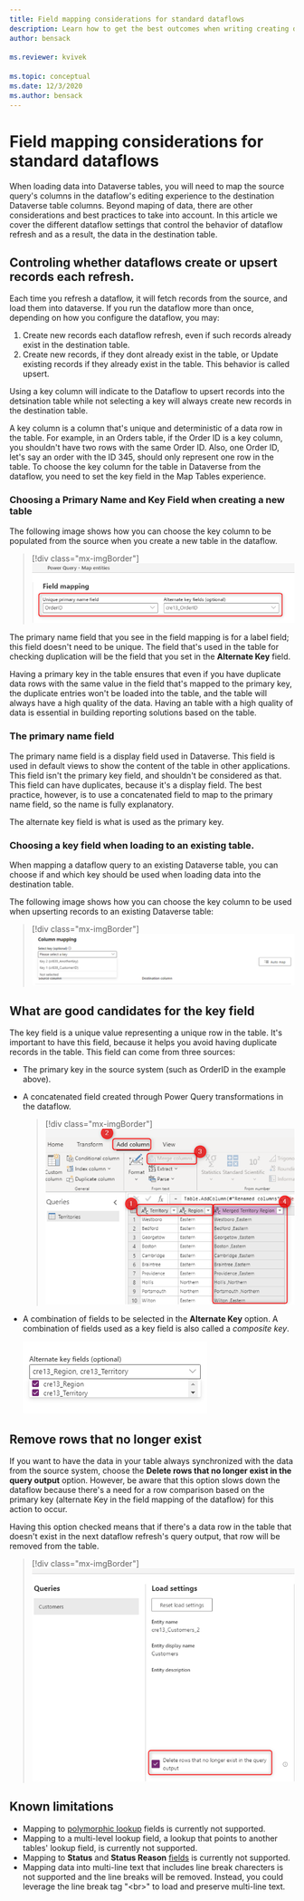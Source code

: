 ```yaml
---
title: Field mapping considerations for standard dataflows
description: Learn how to get the best outcomes when writing creating dataflows that write their output to Dataverse
author: bensack

ms.reviewer: kvivek

ms.topic: conceptual
ms.date: 12/3/2020
ms.author: bensack
---
```


# Field mapping considerations for standard dataflows

When loading data into Dataverse tables, you will need to map the source query's columns in the dataflow's editing experience to the destination Dataverse table columns. Beyond maping of data, there are other considerations and best practices to take into account. In this article we cover the different dataflow settings that control the behavior of dataflow refresh and as a result, the data in the destination table.

## Controling whether dataflows create or upsert records each refresh.

Each time you refresh a dataflow, it will fetch records from the source, and load them into dataverse. If you run the dataflow more than once, depending on how you configure the dataflow, you may:
1. Create new records each dataflow refresh, even if such records already exist in the destination table.
2. Create new records, if they dont already exist in the table, or Update existing records if they already exist in the table. This behavior is called upsert. 

Using a key column will indicate to the Dataflow to upsert records into the detsination table while not selecting a key will always create new records in the destination table. 

A key column is a column that's unique and deterministic of a data row in the table. For example, in an Orders table, if the Order ID is a key column, you shouldn't have two rows with the same Order ID. Also, one Order ID, let's say an order with the ID 345, should only represent one row in the table. To choose the key column for the table in Dataverse from the dataflow, you need to set the key field in the Map Tables experience.

### Choosing a Primary Name and Key Field when creating a new table

The following image shows how you can choose the key column to be populated from the source when you create a new table in the dataflow.

> [!div class="mx-imgBorder"]
> ![Primary key and the alternate key are the same.](media/PKAKsame.png)

The primary name field that you see in the field mapping is for a label field; this field doesn't need to be unique. The field that's used in the table for checking duplication will be the field that you set in the **Alternate Key** field.

Having a primary key in the table ensures that even if you have duplicate data rows with the same value in the field that's mapped to the primary key, the duplicate entries won't be loaded into the table, and the table will always have a high quality of the data. Having an table with a high quality of data is essential in building reporting solutions based on the table.

### The primary name field

The primary name field is a display field used in Dataverse. This field is used in default views to show the content of the table in other applications. This field isn't the primary key field, and shouldn't be considered as that. This field can have duplicates, because it's a display field. The best practice, however, is to use a concatenated field to map to the primary name field, so the name is fully explanatory.

The alternate key field is what is used as the primary key.

### Choosing a key field when loading to an existing table.

When mapping a dataflow query to an existing Dataverse table, you can choose if and which key should be used when loading data into the destination table.

The following image shows how you can choose the key column to be used when upserting records to an existing Dataverse table: 

> [!div class="mx-imgBorder"]
> ![Selecting a key to upsert data into Dataverse tables.](media/MultiAK.png)


## What are good candidates for the key field

The key field is a unique value representing a unique row in the table. It's important to have this field, because it helps you avoid having duplicate records in the table. This field can come from three sources:

- The primary key in the source system (such as OrderID in the example above).

- A concatenated field created through Power Query transformations in the dataflow. 

  > [!div class="mx-imgBorder"]
  > ![Merging columns to create a concatenated unique column.](media/MergeColumnsDataflow.png)

- A combination of fields to be selected in the **Alternate Key** option. A combination of fields used as a key field is also called a *composite key*.

  ![Creating a composite key through field mapping.](media/CompositeKeyMapping.png)

## Remove rows that no longer exist

If you want to have the data in your table always synchronized with the data from the source system, choose the **Delete rows that no longer exist in the query output** option. However, be aware that this option slows down the dataflow because there's a need for a row comparison based on the primary key (alternate Key in the field mapping of the dataflow) for this action to occur.

Having this option checked means that if there's a data row in the table that doesn't exist in the next dataflow refresh's query output, that row will be removed from the table.


> [!div class="mx-imgBorder"]
> ![Delete rows that no longer exists.](media/DeleteRowsNotExist.png)

## Known limitations
 
- Mapping to [polymorphic lookup](/powerapps/maker/canvas-apps/working-with-references#polymorphic-lookups) fields is currently not supported.
- Mapping to a multi-level lookup field, a lookup that points to another tables' lookup field, is currently not supported.
- Mapping to **Status** and **Status Reason** [fields](/powerapps/developer/data-platform/define-custom-state-model-transitions#what-is-the-state-model) is currently not supported.
- Mapping data into multi-line text that includes line break charecters is not supported and the line breaks will be removed. Instead, you could leverage the line break tag "\<br\>" to load and preserve multi-line text.  
